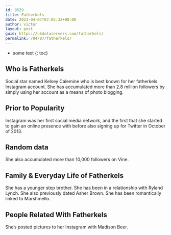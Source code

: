 ```yaml
---
id: 9529
title: Fatherkels
date: 2021-04-07T07:02:32+00:00
author: victor
layout: post
guid: https://ukdataservers.com/fatherkels/
permalink: /04/07/fatherkels/
---
```


* some text
{: toc}


## Who is Fatherkels



Social star named Kelsey Calemine who is best known for her fatherkels Instagram account. She has accumulated more than 2.8 million followers by simply using her account as a means of photo blogging. 

                
                
                
## Prior to Popularity



Instagram was her first social media network, and the first that she started to gain an online presence with before also signing up for Twitter in October of 2013. 

                
                
                
## Random data



She also accumulated more than 10,000 followers on Vine. 

                
                
                
## Family & Everyday Life of Fatherkels



She has a younger step brother. She has been in a relationship with Ryland Lynch. She also previously dated Asher Brown. She has been romantically linked to Marshmello.

                
                
                
## People Related With Fatherkels



She&#8217;s posted pictures to her Instagram with Madison Beer.

                
              
            
          
          
          